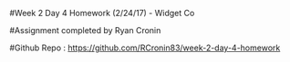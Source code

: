 #Week 2 Day 4 Homework (2/24/17) - Widget Co

#Assignment completed by Ryan Cronin

#Github Repo : https://github.com/RCronin83/week-2-day-4-homework

